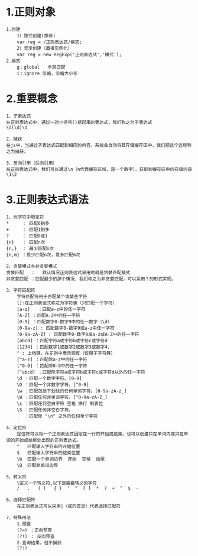 # 1.正则对象
    1.创建
        1）隐式创建(推荐)
        var reg = /正则表达式/模式;
        2）显示创建（直接实例化）
        var reg = new RegExp('正则表达式','模式');
    2.模式
        g：global   全局匹配
        i：ignore 忽略，忽略大小写

# 2.重要概念
    1、子表达式
    在正则表达式中，通过一对小括号()括起来的表达式，我们称之为子表达式
    \d(\d)\d

    2、捕获
    在js中，当通过子表达式匹配到相应的内容，系统会自动将其存储缓存区中，我们把这个过程称之为捕获。

    3、反向引用（后向引用）
    在正则表达式中，我们可以通过\n（n代表缓存区域，是一个数字），获取到缓存区中的存储内容
    \1\2

# 3.正则表达式语法
    1、元字符中限定符
    *     ： 匹配0到多
    +     ： 匹配1到多
    ?     ： 匹配0或1
    {n}   ： 匹配n次
    {n,}  ： 最少匹配n次
    {n,m} ：最少匹配n次，最多匹配m次

    2、贪婪模式与非贪婪模式
    贪婪匹配   :   默认情况正则表达式采用的就是贪婪匹配模式
    非贪婪匹配 ：匹配最少的那个情况，我们称之为非贪婪匹配，可以采用？的形式实现。

    3、字符匹配符
        字符匹配符用于匹配某个或某些字符
        []:在正则表达式称之为字符簇（只匹配一个字符）
        [a-z]	：匹配a-z中的任一字符
        [A-Z] ：匹配A-Z中的任一字符
        [0-9] ：匹配数字0-数字9中的任一数字（\d）
        [0-9a-z] : 匹配数字0-数字9或a-z中任一字符
        [0-9a-zA-Z] : 匹配数字0-数字9或a-z或A-Z中的任一字符
        [abcd] ：匹配字符a或字符b或字符c或字符d
        [1234] ：匹配数字1或数字2或数字3或数字4、
        ^ : 上档键，在正则中表示取反（仅限于字符簇）
        [^a-z] ：匹配除a-z中的任一字符
        [^0-9] ：匹配除0-9中的任一字符
        [^abcd] ：匹配除字符a或字符b或字符c或字符d以外的任一字符
        \d ：匹配一个数字字符。[0-9]
        \D ：匹配一个非数字字符。[^0-9]
        \w ：匹配包括下划线的任何单词字符。[0-9a-zA-z_]
        \W ：匹配任何非单词字符。[^0-9a-zA-Z_]
        \s ：匹配任何空白字符 空格 换行 制表位
        \S ：匹配任何非空白字符。
        .  ：匹配除 "\n" 之外的任何单个字符

    4、定位符
        定位符可以将一个正则表达式固定在一行的开始或结束。也可以创建只在单词内或只在单词的开始或结尾处出现的正则表达式。
        ^ 	匹配输入字符串的开始位置
        $ 	匹配输入字符串的结束位置
        \b 	匹配一个单词边界  开始  空格  结尾
        \B 	匹配非单词边界

    5、转义符
        \定义一个转义符,以下是需要转义的字符
        /   .   ( )   { }  ‘  “  [ ]  *  ?  +  ^  $  -

    6、选择匹配符
        在正则表达式可以采用|（或的意思）代表选择匹配符

    7、特殊用法
        1.预查
        (?=) ：正向预查
        (?!) ： 反向预查
        2.查询结果，但不捕获
        (?:)
